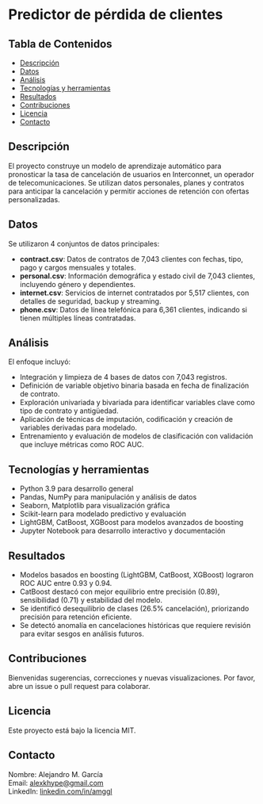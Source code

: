 # Predictor de pérdida de clientes

## Tabla de Contenidos
- [Descripción](#Descripción)
- [Datos](#Datos)
- [Análisis](#Análisis)
- [Tecnologías y herramientas](#Tecnologías-y-herramientas)
- [Resultados](#Resultados)
- [Contribuciones](#Contribuciones)
- [Licencia](#Licencia)
- [Contacto](#Contacto)

## Descripción
El proyecto construye un modelo de aprendizaje automático para pronosticar la tasa de cancelación de usuarios en Interconnet, un operador de telecomunicaciones. Se utilizan datos personales, planes y contratos para anticipar la cancelación y permitir acciones de retención con ofertas personalizadas.

## Datos
Se utilizaron 4 conjuntos de datos principales:  
- **contract.csv**: Datos de contratos de 7,043 clientes con fechas, tipo, pago y cargos mensuales y totales.
- **personal.csv**: Información demográfica y estado civil de 7,043 clientes, incluyendo género y dependientes.
- **internet.csv**: Servicios de internet contratados por 5,517 clientes, con detalles de seguridad, backup y streaming.
- **phone.csv**: Datos de línea telefónica para 6,361 clientes, indicando si tienen múltiples líneas contratadas.

## Análisis
El enfoque incluyó:  
- Integración y limpieza de 4 bases de datos con 7,043 registros.
- Definición de variable objetivo binaria basada en fecha de finalización de contrato.
- Exploración univariada y bivariada para identificar variables clave como tipo de contrato y antigüedad.
- Aplicación de técnicas de imputación, codificación y creación de variables derivadas para modelado.
- Entrenamiento y evaluación de modelos de clasificación con validación que incluye métricas como ROC AUC.
 
## Tecnologías y herramientas
- Python 3.9 para desarrollo general
- Pandas, NumPy para manipulación y análisis de datos
- Seaborn, Matplotlib para visualización gráfica
- Scikit-learn para modelado predictivo y evaluación
- LightGBM, CatBoost, XGBoost para modelos avanzados de boosting
- Jupyter Notebook para desarrollo interactivo y documentación
 
## Resultados
- Modelos basados en boosting (LightGBM, CatBoost, XGBoost) lograron ROC AUC entre 0.93 y 0.94.
- CatBoost destacó con mejor equilibrio entre precisión (0.89), sensibilidad (0.71) y estabilidad del modelo.
- Se identificó desequilibrio de clases (26.5% cancelación), priorizando precisión para retención eficiente.
- Se detectó anomalía en cancelaciones históricas que requiere revisión para evitar sesgos en análisis futuros.

## Contribuciones
Bienvenidas sugerencias, correcciones y nuevas visualizaciones. Por favor, abre un issue o pull request para colaborar.

## Licencia
Este proyecto está bajo la licencia MIT.

## Contacto
Nombre: Alejandro M. García  
Email: [alexkhype@gmail.com](mailto:alexkhype@gmail.com)  
LinkedIn: [linkedin.com/in/amggl](https://linkedin.com/in/amggl)

